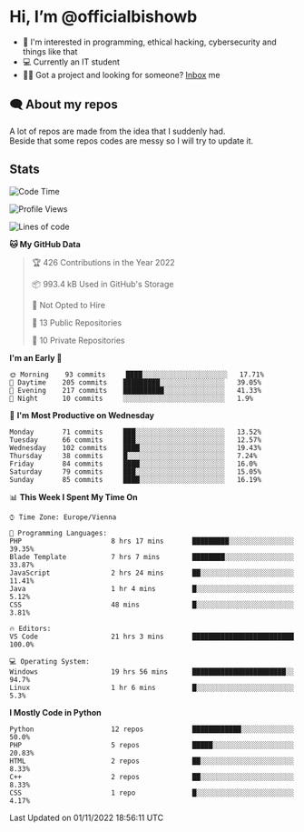 # Hi, I’m @officialbishowb

- 👀 I'm interested in programming, ethical hacking, cybersecurity and things like that
- 💻 Currently an IT student
- 👩‍💻 Got a project and looking for someone? [Inbox](https://t.me/officialbishowb) me

## 🗨 About my repos
<p>A lot of repos are made from the idea that I suddenly had.<br>
Beside that some repos codes are messy so I will try to update it.</p>

## Stats
<!--START_SECTION:waka-->
![Code Time](http://img.shields.io/badge/Code%20Time-354%20hrs%2054%20mins-blue)

![Profile Views](http://img.shields.io/badge/Profile%20Views-0-blue)

![Lines of code](https://img.shields.io/badge/From%20Hello%20World%20I%27ve%20Written--371%20Thousand%20lines%20of%20code-blue)

**🐱 My GitHub Data** 

> 🏆 426 Contributions in the Year 2022
 > 
> 📦 993.4 kB Used in GitHub's Storage 
 > 
> 🚫 Not Opted to Hire
 > 
> 📜 13 Public Repositories 
 > 
> 🔑 10 Private Repositories  
 > 
**I'm an Early 🐤** 

```text
🌞 Morning    93 commits     ████░░░░░░░░░░░░░░░░░░░░░   17.71% 
🌆 Daytime    205 commits    █████████░░░░░░░░░░░░░░░░   39.05% 
🌃 Evening    217 commits    ██████████░░░░░░░░░░░░░░░   41.33% 
🌙 Night      10 commits     ░░░░░░░░░░░░░░░░░░░░░░░░░   1.9%

```
📅 **I'm Most Productive on Wednesday** 

```text
Monday       71 commits     ███░░░░░░░░░░░░░░░░░░░░░░   13.52% 
Tuesday      66 commits     ███░░░░░░░░░░░░░░░░░░░░░░   12.57% 
Wednesday    102 commits    ████░░░░░░░░░░░░░░░░░░░░░   19.43% 
Thursday     38 commits     █░░░░░░░░░░░░░░░░░░░░░░░░   7.24% 
Friday       84 commits     ████░░░░░░░░░░░░░░░░░░░░░   16.0% 
Saturday     79 commits     ███░░░░░░░░░░░░░░░░░░░░░░   15.05% 
Sunday       85 commits     ████░░░░░░░░░░░░░░░░░░░░░   16.19%

```


📊 **This Week I Spent My Time On** 

```text
⌚︎ Time Zone: Europe/Vienna

💬 Programming Languages: 
PHP                      8 hrs 17 mins       █████████░░░░░░░░░░░░░░░░   39.35% 
Blade Template           7 hrs 7 mins        ████████░░░░░░░░░░░░░░░░░   33.87% 
JavaScript               2 hrs 24 mins       ██░░░░░░░░░░░░░░░░░░░░░░░   11.41% 
Java                     1 hr 4 mins         █░░░░░░░░░░░░░░░░░░░░░░░░   5.12% 
CSS                      48 mins             █░░░░░░░░░░░░░░░░░░░░░░░░   3.81%

🔥 Editors: 
VS Code                  21 hrs 3 mins       █████████████████████████   100.0%

💻 Operating System: 
Windows                  19 hrs 56 mins      ███████████████████████░░   94.7% 
Linux                    1 hr 6 mins         █░░░░░░░░░░░░░░░░░░░░░░░░   5.3%

```

**I Mostly Code in Python** 

```text
Python                   12 repos            ████████████░░░░░░░░░░░░░   50.0% 
PHP                      5 repos             █████░░░░░░░░░░░░░░░░░░░░   20.83% 
HTML                     2 repos             ██░░░░░░░░░░░░░░░░░░░░░░░   8.33% 
C++                      2 repos             ██░░░░░░░░░░░░░░░░░░░░░░░   8.33% 
CSS                      1 repo              █░░░░░░░░░░░░░░░░░░░░░░░░   4.17%

```



 Last Updated on 01/11/2022 18:56:11 UTC
<!--END_SECTION:waka-->
 

<!---
officialbishowb/officialbishowb is a ✨ special ✨ repository because its `README.md` (this file) appears on your GitHub profile.
You can click the Preview link to take a look at your changes.
--->
